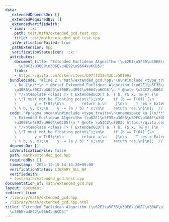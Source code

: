 ```yaml
---
data:
  _extendedDependsOn: []
  _extendedRequiredBy: []
  _extendedVerifiedWith:
  - icon: ':x:'
    path: test/math/extended_gcd.test.cpp
    title: test/math/extended_gcd.test.cpp
  _isVerificationFailed: true
  _pathExtension: hpp
  _verificationStatusIcon: ':x:'
  attributes:
    document_title: "Extended Euclidean Algorithm (\u62E1\u5F35\u30E6\u30FC\u30AF\u30EA\
      \u30C3\u30C9\u306E\u4E92\u9664\u6CD5)"
    links:
    - https://qiita.com/drken/items/b97ff231e43bce50199a
  bundledCode: "#line 2 \"math/extended_gcd.hpp\"\n\n#include <type_traits>\n\nnamespace\
    \ ku {\n/**\n * @brief Extended Euclidean Algorithm (\u62E1\u5F35\u30E6\u30FC\u30AF\
    \u30EA\u30C3\u30C9\u306E\u4E92\u9664\u6CD5)\n * @note \u53C2\u8003: https://qiita.com/drken/items/b97ff231e43bce50199a\n\
    \ */\ntemplate <class T> T ExtendedGCD(T a, T b, T& x, T& y) {\n    static_assert(!std::is_floating_point_v<T>,\
    \ \"T must not be floating point\");\n\n    if (b == T(0)) {\n        x = T(1);\n\
    \        y = T(0);\n\n        return a;\n    }\n\n    T res = ExtendedGCD(b, a\
    \ % b, y, x);\n    y -= (a / b) * x;\n\n    return res;\n}\n};  // namespace ku\n"
  code: "#pragma once\n\n#include <type_traits>\n\nnamespace ku {\n/**\n * @brief\
    \ Extended Euclidean Algorithm (\u62E1\u5F35\u30E6\u30FC\u30AF\u30EA\u30C3\u30C9\
    \u306E\u4E92\u9664\u6CD5)\n * @note \u53C2\u8003: https://qiita.com/drken/items/b97ff231e43bce50199a\n\
    \ */\ntemplate <class T> T ExtendedGCD(T a, T b, T& x, T& y) {\n    static_assert(!std::is_floating_point_v<T>,\
    \ \"T must not be floating point\");\n\n    if (b == T(0)) {\n        x = T(1);\n\
    \        y = T(0);\n\n        return a;\n    }\n\n    T res = ExtendedGCD(b, a\
    \ % b, y, x);\n    y -= (a / b) * x;\n\n    return res;\n}\n};  // namespace ku\n"
  dependsOn: []
  isVerificationFile: false
  path: math/extended_gcd.hpp
  requiredBy: []
  timestamp: '2024-12-15 14:14:20+09:00'
  verificationStatus: LIBRARY_ALL_WA
  verifiedWith:
  - test/math/extended_gcd.test.cpp
documentation_of: math/extended_gcd.hpp
layout: document
redirect_from:
- /library/math/extended_gcd.hpp
- /library/math/extended_gcd.hpp.html
title: "Extended Euclidean Algorithm (\u62E1\u5F35\u30E6\u30FC\u30AF\u30EA\u30C3\u30C9\
  \u306E\u4E92\u9664\u6CD5)"
---
```

